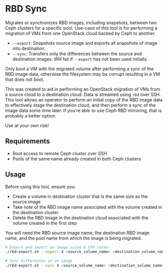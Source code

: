 # RBD Sync
Migrates or synchronizes RBD images, including snapshots, between two Ceph clusters for a specific pool. Use-case of this tool is for performing a migration of VMs from one OpenStack cloud backed by Ceph to another.
- `--export`: Snapshots source image and exports all snapshots of image into destination.
- `--sync`: Transfers only the differences between the source and destination images. Will fail if `--export` has not been used initially.

Only boot a VM with the migrated volume after performing a sync of the RBD image data, otherwise the filesystem may be corrupt resulting in a VM that does not boot.

This was created to aid in performing an OpenStack migration of VMs from a source cloud to a destination cloud. Data is streamed using `rbd` over SSH. This tool allows an operator to perform an initial copy of the RBD image data to effectively stage the destination cloud, and then perform a sync of the image data some time later. If you're able to use Ceph RBD mirroring, that is probably a better option.
 
Use at your own risk!

## Requirements
- Root access to remote Ceph cluster over SSH
- Pools of the same name already created in both Ceph clusters

## Usage
Before using this tool, ensure you:
- Create a volume in destination cluster that is the same size as the source image
- Take note of the RBD image name associated with the volume created in the destination cluster
- Delete the RBD image in the destination cloud associated with the volume created in the first step

You will need the RBD source image name, the destination RBD image name, and the pool name from which the image is being migrated.

```sh
# Export and import an image using 4 CPU cores
./rbd-export.sh --export 4 <source_volume_name> <destination_volume_name> <pool> <remote_host>

# Sync differences of an image
./rbd-export.sh --sync 4 <source_volume_name> <destination_volume_name> <pool> <remote_host>
```
